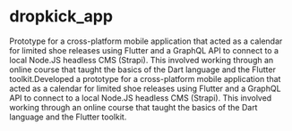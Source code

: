 # dropkick_app

Prototype for a cross-platform mobile application that acted as a calendar for limited shoe releases using Flutter and a GraphQL API to connect to a local Node.JS headless CMS (Strapi). This involved working through an online course that taught the basics of the Dart language and the Flutter toolkit.Developed a prototype for a cross-platform mobile application that acted as a calendar for limited shoe releases using Flutter and a GraphQL API to connect to a local Node.JS headless CMS (Strapi). This involved working through an online course that taught the basics of the Dart language and the Flutter toolkit.
